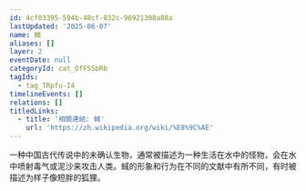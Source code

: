 ```yaml
---
id: 4cf03395-594b-48cf-832c-96921308a88a
lastUpdated: '2025-06-07'
name: 蜮
aliases: []
layer: 2
eventDate: null
categoryId: cat_OfFSSbRb
tagIds:
  - tag_TRpfu-I4
timelineEvents: []
relations: []
titledLinks:
  - title: '相關連結: 蜮'
    url: 'https://zh.wikipedia.org/wiki/%E8%9C%AE'
---
```

一种中国古代传说中的未确认生物，通常被描述为一种生活在水中的怪物，会在水中喷射毒气或泥沙来攻击人类。蜮的形象和行为在不同的文献中有所不同，有时被描述为样子像短胖的狐狸。

